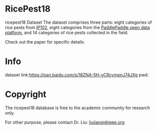 # RicePest18 
ricepest18 Dataset
The dataset comprises three parts: eight categories of rice pests from [IP102](https://openaccess.thecvf.com/content_CVPR_2019/papers/Wu_IP102_A_Large-Scale_Benchmark_Dataset_for_Insect_Pest_Recognition_CVPR_2019_paper.pdf), eight categories from the [PaddlePaddle open data platform](https://aistudio.baidu.com/aistudio/datasetoverview), and 14 categories of rice pests collected in the field.

Check out the paper for specific details.

# Info
dataset link:https://pan.baidu.com/s/18ZNA-5H-vCRcympnJ74JXg
pwd: 

# Copyright
The ricepest18 database is free to the academic community for research only.

For other purpose, please contact Dr. Liu: liujianqi@ieee.org
